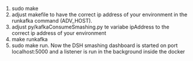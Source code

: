 1. sudo make
2. adjust makefile to have the correct ip address of your environment in the runkafka command (ADV_HOST).
3. adjust py/kafkaConsumeSmashing.py te variabe ipAddress to the correct ip address of your environment
4. make runkafka
5. sudo make run. Now the DSH smashing dashboard is started on port localhost:5000 and a listener is run in the background inside the docker